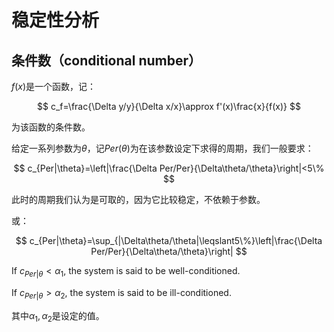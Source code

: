 # 稳定性分析

## 条件数（conditional number）

$f(x)$是一个函数，记：

$$
c_f=\frac{\Delta y/y}{\Delta x/x}\approx f'(x)\frac{x}{f(x)}
$$

为该函数的条件数。

给定一系列参数为$\theta$，记$Per(\theta)$为在该参数设定下求得的周期，我们一般要求：

$$
c_{Per|\theta}=\left|\frac{\Delta Per/Per}{\Delta\theta/\theta}\right|<5\%
$$

此时的周期我们认为是可取的，因为它比较稳定，不依赖于参数。

或：

$$
c_{Per|\theta}=\sup_{|\Delta\theta/\theta|\leqslant5\%}\left|\frac{\Delta Per/Per}{\Delta\theta/\theta}\right|
$$

If $c_{Per|\theta}<\alpha_1$, the system is said to be well-conditioned.

If $c_{Per|\theta}>\alpha_2$, the system is said to be ill-conditioned.

其中$\alpha_1,\alpha_2$是设定的值。
